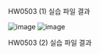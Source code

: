 HW0503 (1) 실습 파일 결과

![image](https://github.com/drawarepair/React/assets/102895287/51afaa85-da31-42db-8838-78662ca94988) ![image](https://github.com/drawarepair/React/assets/102895287/195ff3b4-a52b-40ab-a8c0-3b8d43790794)


HW0503 (2) 실습 파일 결과

